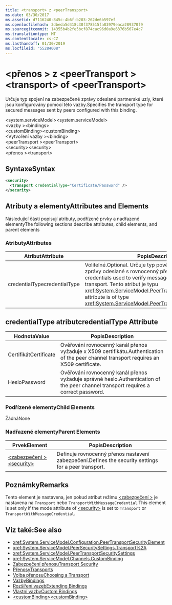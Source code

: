 ```yaml
---
title: <transport> z <peerTransport>
ms.date: 03/30/2017
ms.assetid: d7116240-845c-4b6f-b203-262de6b597ef
ms.openlocfilehash: 3dbeda5d418c30f378515fa83979eaca289370f9
ms.sourcegitcommit: 14355b4b2fe5bcf874cac96d0a9e6376b567e4c7
ms.translationtype: MT
ms.contentlocale: cs-CZ
ms.lasthandoff: 01/30/2019
ms.locfileid: "55284008"
---
```

# <a name="transport-of-peertransport"></a><span data-ttu-id="c721a-102">\<přenos > z \<peerTransport ></span><span class="sxs-lookup"><span data-stu-id="c721a-102">\<transport> of \<peerTransport></span></span>
<span data-ttu-id="c721a-103">Určuje typ spojení na zabezpečené zprávy odeslané partnerské uzly, které jsou konfigurovány pomocí této vazby.</span><span class="sxs-lookup"><span data-stu-id="c721a-103">Specifies the transport type for secured messages sent by peers configured with this binding.</span></span>  
  
 <span data-ttu-id="c721a-104">\<system.serviceModel></span><span class="sxs-lookup"><span data-stu-id="c721a-104">\<system.serviceModel></span></span>  
<span data-ttu-id="c721a-105">\<vazby ></span><span class="sxs-lookup"><span data-stu-id="c721a-105">\<bindings></span></span>  
<span data-ttu-id="c721a-106">\<customBinding></span><span class="sxs-lookup"><span data-stu-id="c721a-106">\<customBinding></span></span>  
<span data-ttu-id="c721a-107">\<Vytvoření vazby ></span><span class="sxs-lookup"><span data-stu-id="c721a-107">\<binding></span></span>  
<span data-ttu-id="c721a-108">\<peerTransport ></span><span class="sxs-lookup"><span data-stu-id="c721a-108">\<peerTransport></span></span>  
<span data-ttu-id="c721a-109">\<security></span><span class="sxs-lookup"><span data-stu-id="c721a-109">\<security></span></span>  
<span data-ttu-id="c721a-110">\<přenos ></span><span class="sxs-lookup"><span data-stu-id="c721a-110">\<transport></span></span>  
  
## <a name="syntax"></a><span data-ttu-id="c721a-111">Syntaxe</span><span class="sxs-lookup"><span data-stu-id="c721a-111">Syntax</span></span>  
  
```xml  
<security>
  <transport credentialType="Certificate/Password" />
</security>
```  
  
## <a name="attributes-and-elements"></a><span data-ttu-id="c721a-112">Atributy a elementy</span><span class="sxs-lookup"><span data-stu-id="c721a-112">Attributes and Elements</span></span>  
 <span data-ttu-id="c721a-113">Následující části popisují atributy, podřízené prvky a nadřazené elementy</span><span class="sxs-lookup"><span data-stu-id="c721a-113">The following sections describe attributes, child elements, and parent elements</span></span>  
  
### <a name="attributes"></a><span data-ttu-id="c721a-114">Atributy</span><span class="sxs-lookup"><span data-stu-id="c721a-114">Attributes</span></span>  
  
|<span data-ttu-id="c721a-115">Atribut</span><span class="sxs-lookup"><span data-stu-id="c721a-115">Attribute</span></span>|<span data-ttu-id="c721a-116">Popis</span><span class="sxs-lookup"><span data-stu-id="c721a-116">Description</span></span>|  
|---------------|-----------------|  
|<span data-ttu-id="c721a-117">credentialType</span><span class="sxs-lookup"><span data-stu-id="c721a-117">credentialType</span></span>|<span data-ttu-id="c721a-118">Volitelné.</span><span class="sxs-lookup"><span data-stu-id="c721a-118">Optional.</span></span> <span data-ttu-id="c721a-119">Určuje typ pověření použitá k ověření zprávy odeslané s rovnocenný přenos.</span><span class="sxs-lookup"><span data-stu-id="c721a-119">Specifies the type of credentials used to verify messages sent with the peer transport.</span></span> <span data-ttu-id="c721a-120">Tento atribut je typu <xref:System.ServiceModel.PeerTransportCredentialType>.</span><span class="sxs-lookup"><span data-stu-id="c721a-120">This attribute is of type <xref:System.ServiceModel.PeerTransportCredentialType>.</span></span>|  
  
## <a name="credentialtype-attribute"></a><span data-ttu-id="c721a-121">credentialType atribut</span><span class="sxs-lookup"><span data-stu-id="c721a-121">credentialType Attribute</span></span>  
  
|<span data-ttu-id="c721a-122">Hodnota</span><span class="sxs-lookup"><span data-stu-id="c721a-122">Value</span></span>|<span data-ttu-id="c721a-123">Popis</span><span class="sxs-lookup"><span data-stu-id="c721a-123">Description</span></span>|  
|-----------|-----------------|  
|<span data-ttu-id="c721a-124">Certifikát</span><span class="sxs-lookup"><span data-stu-id="c721a-124">Certificate</span></span>|<span data-ttu-id="c721a-125">Ověřování rovnocenný kanál přenos vyžaduje x X509 certifikátu.</span><span class="sxs-lookup"><span data-stu-id="c721a-125">Authentication of the peer channel transport requires an X509 certificate.</span></span>|  
|<span data-ttu-id="c721a-126">Heslo</span><span class="sxs-lookup"><span data-stu-id="c721a-126">Password</span></span>|<span data-ttu-id="c721a-127">Ověřování rovnocenný kanál přenos vyžaduje správné heslo.</span><span class="sxs-lookup"><span data-stu-id="c721a-127">Authentication of the peer channel transport requires a correct password.</span></span>|  
  
### <a name="child-elements"></a><span data-ttu-id="c721a-128">Podřízené elementy</span><span class="sxs-lookup"><span data-stu-id="c721a-128">Child Elements</span></span>  
 <span data-ttu-id="c721a-129">Žádná</span><span class="sxs-lookup"><span data-stu-id="c721a-129">None</span></span>  
  
### <a name="parent-elements"></a><span data-ttu-id="c721a-130">Nadřazené elementy</span><span class="sxs-lookup"><span data-stu-id="c721a-130">Parent Elements</span></span>  
  
|<span data-ttu-id="c721a-131">Prvek</span><span class="sxs-lookup"><span data-stu-id="c721a-131">Element</span></span>|<span data-ttu-id="c721a-132">Popis</span><span class="sxs-lookup"><span data-stu-id="c721a-132">Description</span></span>|  
|-------------|-----------------|  
|[<span data-ttu-id="c721a-133">\<zabezpečení ></span><span class="sxs-lookup"><span data-stu-id="c721a-133">\<security></span></span>](../../../../../docs/framework/configure-apps/file-schema/wcf/security-of-peertransport.md)|<span data-ttu-id="c721a-134">Definuje rovnocenný přenos nastavení zabezpečení.</span><span class="sxs-lookup"><span data-stu-id="c721a-134">Defines the security settings for a peer transport.</span></span>|  
  
## <a name="remarks"></a><span data-ttu-id="c721a-135">Poznámky</span><span class="sxs-lookup"><span data-stu-id="c721a-135">Remarks</span></span>  
 <span data-ttu-id="c721a-136">Tento element je nastavena, jen pokud atribut režimu [ \<zabezpečení >](../../../../../docs/framework/configure-apps/file-schema/wcf/security-of-peertransport.md) je nastavena na `Transport` nebo `TransportWithMessageCredential`.</span><span class="sxs-lookup"><span data-stu-id="c721a-136">This element is set only if the mode attribute of [\<security>](../../../../../docs/framework/configure-apps/file-schema/wcf/security-of-peertransport.md) is set to `Transport` or `TransportWithMessageCredential`.</span></span>  
  
## <a name="see-also"></a><span data-ttu-id="c721a-137">Viz také:</span><span class="sxs-lookup"><span data-stu-id="c721a-137">See also</span></span>
- <xref:System.ServiceModel.Configuration.PeerTransportSecurityElement>
- <xref:System.ServiceModel.PeerSecuritySettings.Transport%2A>
- <xref:System.ServiceModel.PeerTransportSecuritySettings>
- <xref:System.ServiceModel.Channels.CustomBinding>
- [<span data-ttu-id="c721a-138">Zabezpečení přenosu</span><span class="sxs-lookup"><span data-stu-id="c721a-138">Transport Security</span></span>](../../../../../docs/framework/wcf/feature-details/transport-security.md)
- [<span data-ttu-id="c721a-139">Přenosy</span><span class="sxs-lookup"><span data-stu-id="c721a-139">Transports</span></span>](../../../../../docs/framework/wcf/feature-details/transports.md)
- [<span data-ttu-id="c721a-140">Volba přenosu</span><span class="sxs-lookup"><span data-stu-id="c721a-140">Choosing a Transport</span></span>](../../../../../docs/framework/wcf/feature-details/choosing-a-transport.md)
- [<span data-ttu-id="c721a-141">Vazby</span><span class="sxs-lookup"><span data-stu-id="c721a-141">Bindings</span></span>](../../../../../docs/framework/wcf/bindings.md)
- [<span data-ttu-id="c721a-142">Rozšíření vazeb</span><span class="sxs-lookup"><span data-stu-id="c721a-142">Extending Bindings</span></span>](../../../../../docs/framework/wcf/extending/extending-bindings.md)
- [<span data-ttu-id="c721a-143">Vlastní vazby</span><span class="sxs-lookup"><span data-stu-id="c721a-143">Custom Bindings</span></span>](../../../../../docs/framework/wcf/extending/custom-bindings.md)
- [<span data-ttu-id="c721a-144">\<customBinding></span><span class="sxs-lookup"><span data-stu-id="c721a-144">\<customBinding></span></span>](../../../../../docs/framework/configure-apps/file-schema/wcf/custombinding.md)
